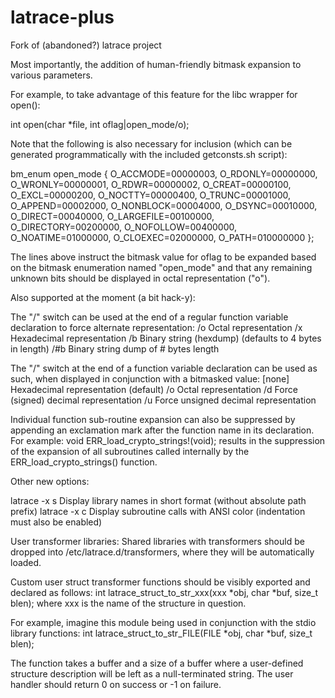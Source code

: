 # latrace-plus
Fork of (abandoned?) latrace project

Most importantly, the addition of human-friendly bitmask expansion to various parameters.

For example, to take advantage of this feature for the libc wrapper for open():

int open(char *file, int oflag|open_mode/o);

Note that the following is also necessary for inclusion (which can be generated programmatically with the included getconsts.sh script):

bm_enum open_mode { O_ACCMODE=00000003, O_RDONLY=00000000, O_WRONLY=00000001, O_RDWR=00000002, O_CREAT=00000100, O_EXCL=00000200, O_NOCTTY=00000400, O_TRUNC=00001000, O_APPEND=00002000, O_NONBLOCK=00004000, O_DSYNC=00010000, O_DIRECT=00040000, O_LARGEFILE=00100000, O_DIRECTORY=00200000, O_NOFOLLOW=00400000, O_NOATIME=01000000, O_CLOEXEC=02000000, O_PATH=010000000 };

The lines above instruct the bitmask value for oflag to be expanded based on the bitmask enumeration named "open_mode" and that any remaining unknown bits should be displayed in octal representation ("o").



Also supported at the moment (a bit hack-y):

The "/" switch can be used at the end of a regular function variable declaration to force alternate representation:
/o	Octal representation
/x	Hexadecimal representation
/b	Binary string (hexdump) (defaults to 4 bytes in length)
/#b	Binary string dump of # bytes length


The "/" switch at the end of a function variable declaration can be used as such, when displayed in conjunction with a bitmasked value:
[none]	Hexadecimal representation (default)
/o	Octal representation
/d	Force (signed) decimal representation
/u	Force unsigned decimal representation

Individual function sub-routine expansion can also be suppressed by appending an exclamation mark after the function name in its declaration.
For example: void ERR_load_crypto_strings!(void);
results in the suppression of the expansion of all subroutines called internally by the ERR_load_crypto_strings() function.


Other new options:

latrace -x s		Display library names in short format (without absolute path prefix)
latrace -x c		Display subroutine calls with ANSI color (indentation must also be enabled)




User transformer libraries:
Shared libraries with transformers should be dropped into /etc/latrace.d/transformers, where they will be automatically loaded.

Custom user struct transformer functions should be visibly exported and declared as follows: int latrace_struct_to_str_xxx(xxx *obj, char *buf, size_t blen);
where xxx is the name of the structure in question.

For example, imagine this module being used in conjunction with the stdio library functions:
int latrace_struct_to_str_FILE(FILE *obj, char *buf, size_t blen);

The function takes a buffer and a size of a buffer where a user-defined structure description will be left as a null-terminated string.
The user handler should return 0 on success or -1 on failure.
